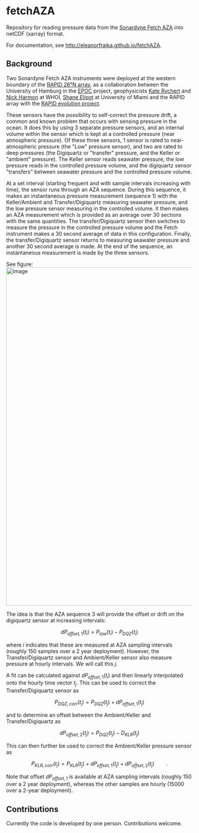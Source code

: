 # fetchAZA

Repository for reading pressure data from the [Sonardyne Fetch AZA](https://www.sonardyne.com/product/fetch-aza-2/) into netCDF (xarray) format.

For documentation, see http://eleanorfrajka.github.io/fetchAZA.

## Background

Two Sonardyne Fetch AZA instruments were deployed at the western boundary of the [RAPID 26°N array](http://rapid.ac.uk), as a collaboration between the University of Hamburg in the [EPOC](http://epoc-eu.org) project, geophysicists [Kate Rychert](https://www.whoi.edu/profile/catherine.rychert/) and [Nick Harmon](https://directory.whoi.edu/profile/nicholas-harmon/) at WHOI, [Shane Elipot](https://selipot.github.io) at University of Miami and the RAPID array with the [RAPID evolution project](https://noc.ac.uk/projects/rapid-evolution).

These sensors have the possibility to self-correct the pressure drift, a common and known problem that occurs with sensing pressure in the ocean.  It does this by using 3 separate pressure sensors, and an internal volume within the sensor which is kept at a controlled pressure (near atmospheric pressure).  Of these three sensors, 1 sensor is rated to near-atmospheric pressure (the "Low" pressure sensor), and two are rated to deep pressures (the Digiquartz or "transfer" pressure, and the Keller or "ambient" pressure).  The Keller sensor reads seawater pressure, the low pressure reads in the controlled pressure volume, and the digiquartz sensor "transfers" between seawater pressure and the controlled pressure volume.  

At a set interval (starting frequent and with sample intervals increasing with time), the sensor runs through an AZA sequence.  During this sequence, it makes an instantaneous pressure measurement (sequence 1) with the Keller/Ambient and Transfer/Digiquartz measuring seawater pressure, and the low pressure sensor measuring in the controlled volume.  It then makes an AZA measurement which is provided as an average over 30 sections with the same quantities.  The transfer/Digiquartz sensor then switches to measure the pressure in the controlled pressure volume and the Fetch instrument makes a 30 second average of data in this configuration.  Finally, the transfer/Digiquartz sensor returns to measuring seawater pressure and another 30 second average is made.  At the end of the sequence, an instantaneous measurement is made by the three sensors.

See figure:
<img width="912" alt="image" src="https://github.com/user-attachments/assets/8be3df28-4b33-43bb-8d03-5fe1d9cb5aac" />

The idea is that the AZA sequence 3 will provide the offset or drift on the digiquartz sensor at increasing intervals:

$$dP_{offset,1}(t_i) = P_{low}(t_i)-P_{DQZ}(t_i)$$

where $i$ indicates that these are measured at AZA sampling intervals (roughly 150 samples over a 2 year deployment).  However, the Transfer/Digiquartz sensor and Ambient/Keller sensor also measure pressure at hourly intervals.  We will call this $j$.

A fit can be calculated against $dP_{offset,1}(t_i)$ and then linearly interpolated onto the hourly time vector $t_j$.  This can be used to correct the Transfer/Digiquartz sensor as

$$P_{DQZ,corr}(t_j) = P_{DQZ}(t_j) + dP_{offset,1}(t_j)$$

and to determine an offset between the Ambient/Keller and Transfer/Digiquartz as

$$dP_{offset,2}(t_j) = P_{DQZ}(t_j) - D_{KLR}(t_j)$$

This can then further be used to correct the Ambient/Keller pressure sensor as

$$P_{KLR,corr}(t_j) = P_{KLR}(t_j) + dP_{offset,1}(t_j) + dP_{offset,2}(t_j)\qquad .$$

Note that offset $dP_{offset,1}$ is available at AZA sampling intervals (roughly 150 over a 2 year deployment), whereas the other samples are hourly (15000 over a 2-year deployment).  

## Contributions

Currently the code is developed by one person.  Contributions welcome.
